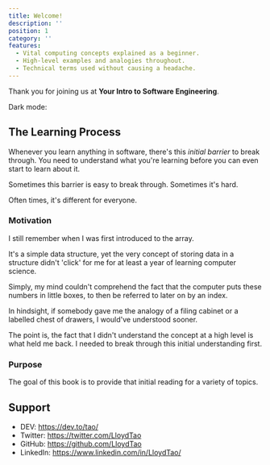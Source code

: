 ```yaml
---
title: Welcome!
description: ''
position: 1
category: ''
features:
  - Vital computing concepts explained as a beginner.
  - High-level examples and analogies throughout.
  - Technical terms used without causing a headache.
---
```


Thank you for joining us at **Your Intro to Software Engineering**.

<alert type="info">
  <p class="flex items-center">
    Dark mode:&nbsp;<app-color-switcher class="inline-flex"></app-color-switcher>
  </p>
</alert>

## The Learning Process

Whenever you learn anything in software, there's this *initial barrier* to break through. You need to understand what you're learning before you can even start to learn about it. 

Sometimes this barrier is easy to break through. Sometimes it's hard. 

Often times, it's different for everyone.

### Motivation

I still remember when I was first introduced to the array.

It's a simple data structure, yet the very concept of storing data in a structure didn't 'click' for me for at least a year of learning computer science. 

Simply, my mind couldn't comprehend the fact that the computer puts these numbers in little boxes, to then be referred to later on by an index. 

In hindsight, if somebody gave me the analogy of a filing cabinet or a labelled chest of drawers, I would've understood sooner. 

The point is, the fact that I didn't understand the concept at a high level is what held me back. I needed to break through this initial understanding first.

### Purpose

The goal of this book is to provide that initial reading for a variety of topics.

<list :items="features"></list>

## Support

- DEV: https://dev.to/tao/
- Twitter: https://twitter.com/LloydTao
- GitHub: https://github.com/LloydTao
- LinkedIn: https://www.linkedin.com/in/LloydTao/


